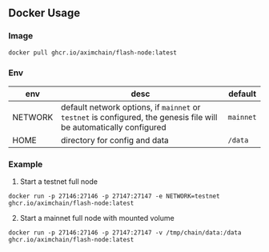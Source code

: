 ## Docker Usage

### Image
```sh
docker pull ghcr.io/aximchain/flash-node:latest
```

### Env

| env | desc | default|
|---|---|---|
| NETWORK | default network options, if `mainnet` or `testnet` is configured, the genesis file will be automatically configured | `mainnet`|
| HOME | directory for config and data | `/data` |

### Example
1. Start a testnet full node
```
docker run -p 27146:27146 -p 27147:27147 -e NETWORK=testnet ghcr.io/aximchain/flash-node:latest
```

2. Start a mainnet full node with mounted volume
```
docker run -p 27146:27146 -p 27147:27147 -v /tmp/chain/data:/data ghcr.io/aximchain/flash-node:latest
```



